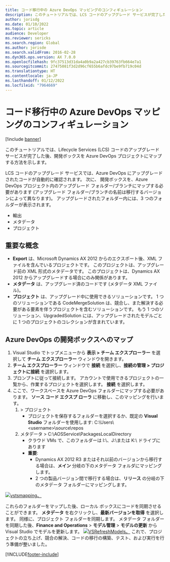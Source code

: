 ```yaml
---
title: コード移行中の Azure DevOps マッピングのコンフィギュレーション
description: このチュートリアルでは、LCS コードのアップグレード サービスが完了した後、開発ボックスを Azure DevOps プロジェクトにマップする方法を示します。
author: jorisdg
ms.date: 01/10/2022
ms.topic: article
audience: Developer
ms.reviewer: sericks
ms.search.region: Global
ms.author: jorisde
ms.search.validFrom: 2016-02-28
ms.dyn365.ops.version: AX 7.0.0
ms.openlocfilehash: 9fc37513d31da4a0b9a2a427cb39763fb664e7a1
ms.sourcegitcommit: 27475081f3d2d96cf655b6afdc97be9fb719c04d
ms.translationtype: HT
ms.contentlocale: ja-JP
ms.lasthandoff: 01/12/2022
ms.locfileid: "7964669"
---
```

# <a name="configure-the-azure-devops-mapping-during-code-migration"></a>コード移行中の Azure DevOps マッピングのコンフィギュレーション

[!include [banner](../includes/banner.md)]

このチュートリアルでは、Lifecycle Services (LCS) コードのアップグレード サービスが完了した後、開発ボックスを Azure DevOps プロジェクトにマップする方法を示します。 

LCS コードのアップグレード サービスでは、Azure DevOps にアップグレードされたコードが自動的に確認されます。 次に、 開発ボックスを、Azure DevOps プロジェクト内のアップグレード フォルダー/ブランチにマップする必要があります (アップグレード フォルダー/ブランチの名前は移行するバージョンによって異なります)。 アップグレードされたフォルダー内には、3 つのフォルダーが表示されます。

- 輸出
- メタデータ
- プロジェクト

## <a name="key-concepts"></a>重要な概念
- **Export** は、Microsoft Dynamics AX 2012 からのエクスポート後、XML ファイルを含んでいるプロジェクトです。 このプロジェクトは、アップグレード前の XML 形式のメタデータです。 このプロジェクトは、Dynamics AX 2012 からアップグレードする場合にのみ関係があります。
- **メタデータ** は、アップグレード済のコードです (メタデータ XML ファイル)。
- **プロジェクト** は、アップグレード中に使用できるソリューションです。 1 つのソリューションである CodeMergeSolution は、競合し、また解決する必要がある要素を伴うプロジェクトを含むソリューションです。 もう 1 つのソリューション、UpgradedSolution には、アップグレードされたモデルごとに 1 つのプロジェクトのコレクションが含まれています。

## <a name="map-azure-devops-to-your-development-box"></a>Azure DevOps の開発ボックスへのマップ
1.  Visual Studio でトップメニューから **表示 &gt; チーム エクスプローラー** を選択して **チーム エクスプローラー** ウィンドウを開きます。
2.  **チーム エクスプローラー** ウィンドウで **接続** を選択し、**接続の管理 > プロジェクトに接続** を選択します。
3.  プロンプトに従って接続します。 アカウントで使用できるプロジェクトの一覧から、作業するプロジェクトを選択します。 **接続** を選択します。
4.  ここで、ワークスペースを Azure DevOps フォルダーにマップする必要があります。 **ソース コード エクスプ ローラ** に移動し、このマッピングを行います。
    1.  &gt; プロジェクト
        - プロジェクトを保存するフォルダーを選択するか、既定の **Visual Studio** フォルダーを使用します: C:\\Users\\&lt;username&gt;\\source\\repos
    2.  メタデータ &gt; C:\\AOSService\\PackagesLocalDirectory
        -   クラウド VMs で、このフォルダーは I:\\、J:\\または K:\\ ドライブにあります
        -   **重要**:
            -   Dynamics AX 2012 R3 またはそれ以前のバージョンから移行する場合は、**メイン** 分岐の下のメタデータ フォルダにマッピングします。
            -   2 つの製品バージョン間で移行する場合は、**リリース** の分岐の下のメタデータ フォルダーにマッピングします。

[![vstsmapping。](./media/vstsmapping.png)](./media/vstsmapping.png) 

これらのフォルダーをマップした後、ローカル ボックスにコードを同期させることができます。 **メタデータ** を右クリックし、**最新バージョンを取得** を選択します。 同様に、プロジェクト フォルダーを同期します。 メタデータ フォルダーを同期した後、**Finance and Operations** &gt; **モデル管理** &gt; **モデルの更新** から Visual Studio でモデルを更新します。 [![VSRefreshModels。](./media/vsrefreshmodels.png)](./media/vsrefreshmodels.png) これで、プロジェクトの立ち上げ、競合の解決、コードの移行の構築、テスト、および実行を行う準備が整いました。


[!INCLUDE[footer-include](../../../includes/footer-banner.md)]
